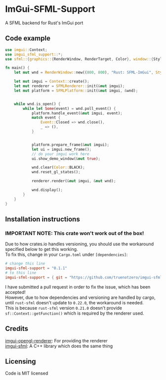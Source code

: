 # ImGui-SFML-Support
A SFML backend for Rust's ImGui port

## Code example
```rust
use imgui::Context;
use imgui_sfml_support::*;
use sfml::{graphics::{RenderWindow, RenderTarget, Color}, window::{Style, ContextSettings, Event}};

fn main() {
    let mut wnd = RenderWindow::new((800, 800), "Rust: SFML-ImGui", Style::CLOSE, &ContextSettings::default());

    let mut imgui = Context::create();
    let mut renderer = SFMLRenderer::init(&mut imgui);
    let mut platform = SFMLPlatform::init(&mut imgui, &wnd);


    while wnd.is_open() {
        while let Some(event) = wnd.poll_event() {
            platform.handle_event(&mut imgui, event);
            match event {
                Event::Closed => wnd.close(),
                _ => (),
            }


            platform.prepare_frame(&mut imgui);
            let ui = imgui.new_frame();
            // do your imgui work here
            ui.show_demo_window(&mut true);

            wnd.clear(Color::BLACK);
            wnd.reset_gl_states();

            renderer.render(&mut imgui, &mut wnd);

            wnd.display();
        }
    }
}

```

## Installation instructions
### IMPORTANT NOTE: This crate won't work out of the box!  
Due to how crates.io handles versioning, you should use the workaround specified below to get this working.  
To fix this, change in your `Cargo.toml` under `[dependencies]`:
```toml
# change this line
imgui-sfml-support = "0.1.1"
# to this line
imgui-sfml-support = { git = "https://github.com/truenotzero/imgui-sfml-support.git", branch="workaround" }
```
I have submitted a pull request in order to fix the issue, which has been accepted!  
However, due to how dependencies and versioning are handled by cargo, until `rust-sfml` doesn't update to `0.22.0`, the workaround is needed.  
This is because `rust-sfml` version `0.21.0` doesn't provide `sf::Context::getFunction()` which is required by the renderer used.

## Credits
[imgui-opengl-renderer](https://github.com/michaelfairley/rust-imgui-opengl-renderer): For providing the renderer  
[imgui-sfml](https://github.com/SFML/imgui-sfml): A C++ library which does the same thing

## Licensing
Code is MIT licensed
